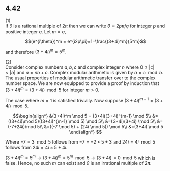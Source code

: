 ## 4.42

(1)\
If $`\theta`$ is a rational multiple of $`2\pi`$ then we can write $`\theta = 2p\pi/q`$ for integer $`p`$ and positive integer $`q`$. Let $`m=q`$,
```math
(e^{i\theta})^m = e^{i2p\pi}=1=\frac{(3+4i)^m}{5^m}
```
and therefore $`(3+4i)^m=5^m`$.

(2)\
Consider complex numbers $`a,b,c`$ and complex integer $`n`$ where $`0 \le |c| < |b|`$ and $`a=nb + c`$. Complex modular arithmetic is given by $`a = c \mod b`$. The usual properties of modular arithmetic transfer over to the complex number space. We are now equipped to provide a proof by induction that $`(3+4i)^m=(3+4i) \mod 5`$ for integer $`m>0`$. 

The case where $`m=1`$ is satisfied trivially. Now suppose $`(3+4i)^{m-1} = (3+4i) \mod 5`$.

```math
\begin{align*}
&(3+4i)^m \mod 5 = (3+4i)(3+4i)^{m-1} \mod 5\\
&= ((3+4i)\mod 5)((3+4i)^{m-1} \mod 5) \mod 5\\
&=(3+4i)(3+4i) \mod 5\\
&=(-7+24i)\mod 5\\
&=((-7 \mod 5) + (24i \mod 5)) \mod 5\\
&=(3+4i) \mod 5
\end{align*} 
```
Where $`-7 = 3 \mod 5`$ follows from $`-7 = -2\times 5 + 3`$ and $`24i = 4i \mod 5`$ follows from $`24i = 4i \times 5 + 4i`$.

$`(3+4i)^m=5^m \rightarrow (3+4i)^m=5^m \mod 5 \rightarrow (3+4i) = 0 \mod 5`$ which is false. Hence, no such $`m`$ can exist and $`\theta`$ is an irrational multiple of $`2\pi`$.
